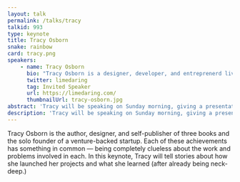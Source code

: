```yaml
---
layout: talk
permalink: /talks/tracy
talkid: 993
type: keynote
title: Tracy Osborn
snake: rainbow
card: tracy.png
speakers:
    - name: Tracy Osborn
      bio: "Tracy Osborn is a designer, developer, and entreprenerd living in Toronto, Canada. She’s the author of [Hello Web Books](https://hellowebbbooks.com/) as well as the creator of [WeddingLovely](http://weddinglovely.com/). She's also an avid outdoorswoman and would love to go on a hike with you.<br><br>Photo: Adam Gregory, Atom Images."
      twitter: limedaring
      tag: Invited Speaker
      url: https://limedaring.com/
      thumbnailUrl: tracy-osborn.jpg
abstract: 'Tracy will be speaking on Sunday morning, giving a presentation entitled: "Clueless".'
description: 'Tracy will be speaking on Sunday morning, giving a presentation entitled: "Clueless".'
---
```


Tracy Osborn is the author, designer, and self-publisher of three books and the solo founder of a venture-backed startup. Each of these achievements has something in common — being completely clueless about the work and problems involved in each. In this keynote, Tracy will tell stories about how she launched her projects and what she learned (after already being neck-deep.)

